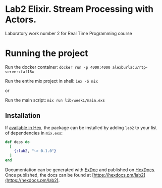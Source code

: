 # Lab2  Elixir. Stream Processing with Actors.

Laboratory work number 2 for Real Time Programming course

# Running the project

Run the docker container: 
`docker run -p 4000:4000 alexburlacu/rtp-server:faf18x`

Run the entire mix project in shell:
`iex -S mix`

or

Run the main script:
`mix run lib/week1/main.exs`

## Installation

If [available in Hex](https://hex.pm/docs/publish), the package can be installed
by adding `lab2` to your list of dependencies in `mix.exs`:

```elixir
def deps do
  [
    {:lab2, "~> 0.1.0"}
  ]
end
```

Documentation can be generated with [ExDoc](https://github.com/elixir-lang/ex_doc)
and published on [HexDocs](https://hexdocs.pm). Once published, the docs can
be found at [https://hexdocs.pm/lab2](https://hexdocs.pm/lab2).

